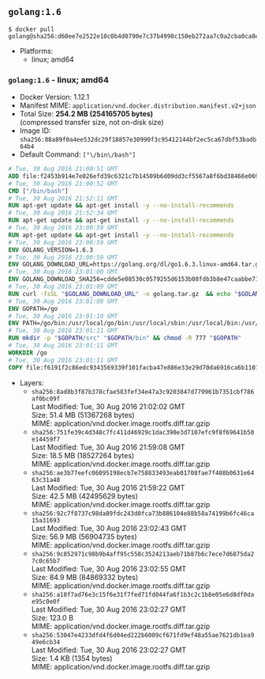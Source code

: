 ## `golang:1.6`

```console
$ docker pull golang@sha256:d60ee7e2522e10c0b4d0790e7c37b4998c150eb272aa7c0a2cba0ca8e6289dc7
```

-	Platforms:
	-	linux; amd64

### `golang:1.6` - linux; amd64

-	Docker Version: 1.12.1
-	Manifest MIME: `application/vnd.docker.distribution.manifest.v2+json`
-	Total Size: **254.2 MB (254165705 bytes)**  
	(compressed transfer size, not on-disk size)
-	Image ID: `sha256:08a89f0a4ee532dc29f18857e30990f3c95412144bf2ec5ca67dbf53badb64b4`
-	Default Command: `["\/bin\/bash"]`

```dockerfile
# Tue, 30 Aug 2016 21:00:51 GMT
ADD file:f2453b914e7e026efd39c6321c7b14509b6d09dd3cf5567a8f6bd38466e06954 in / 
# Tue, 30 Aug 2016 21:00:52 GMT
CMD ["/bin/bash"]
# Tue, 30 Aug 2016 21:52:11 GMT
RUN apt-get update && apt-get install -y --no-install-recommends 		ca-certificates 		curl 		wget 	&& rm -rf /var/lib/apt/lists/*
# Tue, 30 Aug 2016 21:52:34 GMT
RUN apt-get update && apt-get install -y --no-install-recommends 		bzr 		git 		mercurial 		openssh-client 		subversion 				procps 	&& rm -rf /var/lib/apt/lists/*
# Tue, 30 Aug 2016 23:00:59 GMT
RUN apt-get update && apt-get install -y --no-install-recommends 		g++ 		gcc 		libc6-dev 		make 	&& rm -rf /var/lib/apt/lists/*
# Tue, 30 Aug 2016 23:00:59 GMT
ENV GOLANG_VERSION=1.6.3
# Tue, 30 Aug 2016 23:00:59 GMT
ENV GOLANG_DOWNLOAD_URL=https://golang.org/dl/go1.6.3.linux-amd64.tar.gz
# Tue, 30 Aug 2016 23:01:00 GMT
ENV GOLANG_DOWNLOAD_SHA256=cdde5e08530c0579255d6153b08fdb3b8e47caabbe717bc7bcd7561275a87aeb
# Tue, 30 Aug 2016 23:01:09 GMT
RUN curl -fsSL "$GOLANG_DOWNLOAD_URL" -o golang.tar.gz 	&& echo "$GOLANG_DOWNLOAD_SHA256  golang.tar.gz" | sha256sum -c - 	&& tar -C /usr/local -xzf golang.tar.gz 	&& rm golang.tar.gz
# Tue, 30 Aug 2016 23:01:09 GMT
ENV GOPATH=/go
# Tue, 30 Aug 2016 23:01:10 GMT
ENV PATH=/go/bin:/usr/local/go/bin:/usr/local/sbin:/usr/local/bin:/usr/sbin:/usr/bin:/sbin:/bin
# Tue, 30 Aug 2016 23:01:11 GMT
RUN mkdir -p "$GOPATH/src" "$GOPATH/bin" && chmod -R 777 "$GOPATH"
# Tue, 30 Aug 2016 23:01:11 GMT
WORKDIR /go
# Tue, 30 Aug 2016 23:01:11 GMT
COPY file:f6191f2c86edc9343569339f101facba47e886e33e29d70da6916ca6b1101a53 in /usr/local/bin/ 
```

-	Layers:
	-	`sha256:8ad8b3f87b378cfae583fef34e47a3c9203847d779961b7351cbf786af0bc09f`  
		Last Modified: Tue, 30 Aug 2016 21:02:02 GMT  
		Size: 51.4 MB (51367268 bytes)  
		MIME: application/vnd.docker.image.rootfs.diff.tar.gzip
	-	`sha256:751fe39c4d348c7fc411d46929c1dac390e3d7107efc9f8f69641b50e14459f7`  
		Last Modified: Tue, 30 Aug 2016 21:59:08 GMT  
		Size: 18.5 MB (18527264 bytes)  
		MIME: application/vnd.docker.image.rootfs.diff.tar.gzip
	-	`sha256:ae3b77eefc06095198ecb7e758833493eab01708fae7f408b0631e6463c31a48`  
		Last Modified: Tue, 30 Aug 2016 21:59:22 GMT  
		Size: 42.5 MB (42495629 bytes)  
		MIME: application/vnd.docker.image.rootfs.diff.tar.gzip
	-	`sha256:92c7f8737c98da89fdc243d0fca73b886104e88b58a74199b6fc46ca15a31693`  
		Last Modified: Tue, 30 Aug 2016 23:02:43 GMT  
		Size: 56.9 MB (56904735 bytes)  
		MIME: application/vnd.docker.image.rootfs.diff.tar.gzip
	-	`sha256:9c852971c98b9b4aff95c558c3524213aeb71b87b6c7ece7d6875da27c0c65b7`  
		Last Modified: Tue, 30 Aug 2016 23:02:55 GMT  
		Size: 84.9 MB (84869332 bytes)  
		MIME: application/vnd.docker.image.rootfs.diff.tar.gzip
	-	`sha256:a18f7ad76e3c15f6e31f7fed71fd044fa6f1b3c2c1b8e05e6d8df0dae95c0e0f`  
		Last Modified: Tue, 30 Aug 2016 23:02:27 GMT  
		Size: 123.0 B  
		MIME: application/vnd.docker.image.rootfs.diff.tar.gzip
	-	`sha256:53047e4233dfd4f6d04ed222b6009cf671fd9ef48a55ae7621db1ea949e6cb34`  
		Last Modified: Tue, 30 Aug 2016 23:02:27 GMT  
		Size: 1.4 KB (1354 bytes)  
		MIME: application/vnd.docker.image.rootfs.diff.tar.gzip
